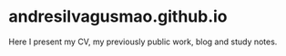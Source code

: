 # andresilvagusmao.github.io
Here I present my CV, my previously public work, blog and study notes.
